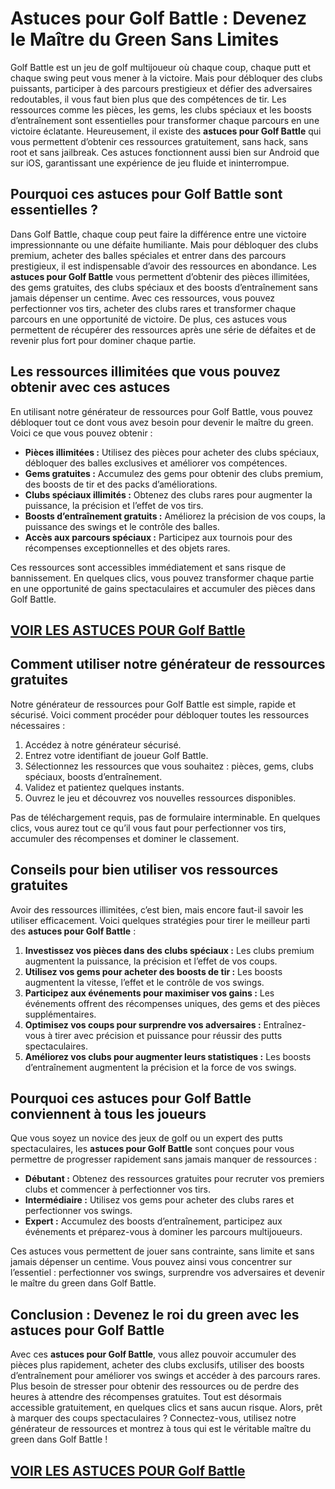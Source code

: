 # **Astuces pour Golf Battle : Devenez le Maître du Green Sans Limites**

Golf Battle est un jeu de golf multijoueur où chaque coup, chaque putt et chaque swing peut vous mener à la victoire. Mais pour débloquer des clubs puissants, participer à des parcours prestigieux et défier des adversaires redoutables, il vous faut bien plus que des compétences de tir. Les ressources comme les pièces, les gems, les clubs spéciaux et les boosts d’entraînement sont essentielles pour transformer chaque parcours en une victoire éclatante. Heureusement, il existe des **astuces pour Golf Battle** qui vous permettent d’obtenir ces ressources gratuitement, sans hack, sans root et sans jailbreak. Ces astuces fonctionnent aussi bien sur Android que sur iOS, garantissant une expérience de jeu fluide et ininterrompue.

## **Pourquoi ces astuces pour Golf Battle sont essentielles ?**

Dans Golf Battle, chaque coup peut faire la différence entre une victoire impressionnante ou une défaite humiliante. Mais pour débloquer des clubs premium, acheter des balles spéciales et entrer dans des parcours prestigieux, il est indispensable d’avoir des ressources en abondance. Les **astuces pour Golf Battle** vous permettent d’obtenir des pièces illimitées, des gems gratuites, des clubs spéciaux et des boosts d’entraînement sans jamais dépenser un centime. Avec ces ressources, vous pouvez perfectionner vos tirs, acheter des clubs rares et transformer chaque parcours en une opportunité de victoire. De plus, ces astuces vous permettent de récupérer des ressources après une série de défaites et de revenir plus fort pour dominer chaque partie.

## **Les ressources illimitées que vous pouvez obtenir avec ces astuces**

En utilisant notre générateur de ressources pour Golf Battle, vous pouvez débloquer tout ce dont vous avez besoin pour devenir le maître du green. Voici ce que vous pouvez obtenir :

- **Pièces illimitées :** Utilisez des pièces pour acheter des clubs spéciaux, débloquer des balles exclusives et améliorer vos compétences.  
- **Gems gratuites :** Accumulez des gems pour obtenir des clubs premium, des boosts de tir et des packs d’améliorations.  
- **Clubs spéciaux illimités :** Obtenez des clubs rares pour augmenter la puissance, la précision et l’effet de vos tirs.  
- **Boosts d’entraînement gratuits :** Améliorez la précision de vos coups, la puissance des swings et le contrôle des balles.  
- **Accès aux parcours spéciaux :** Participez aux tournois pour des récompenses exceptionnelles et des objets rares.  

Ces ressources sont accessibles immédiatement et sans risque de bannissement. En quelques clics, vous pouvez transformer chaque partie en une opportunité de gains spectaculaires et accumuler des pièces dans Golf Battle.

## [VOIR LES ASTUCES POUR Golf Battle](https://telechargerdesressources.click/downloadfr.html)

## **Comment utiliser notre générateur de ressources gratuites**

Notre générateur de ressources pour Golf Battle est simple, rapide et sécurisé. Voici comment procéder pour débloquer toutes les ressources nécessaires :

1. Accédez à notre générateur sécurisé.  
2. Entrez votre identifiant de joueur Golf Battle.  
3. Sélectionnez les ressources que vous souhaitez : pièces, gems, clubs spéciaux, boosts d’entraînement.  
4. Validez et patientez quelques instants.  
5. Ouvrez le jeu et découvrez vos nouvelles ressources disponibles.  

Pas de téléchargement requis, pas de formulaire interminable. En quelques clics, vous aurez tout ce qu’il vous faut pour perfectionner vos tirs, accumuler des récompenses et dominer le classement.

## **Conseils pour bien utiliser vos ressources gratuites**

Avoir des ressources illimitées, c’est bien, mais encore faut-il savoir les utiliser efficacement. Voici quelques stratégies pour tirer le meilleur parti des **astuces pour Golf Battle** :

1. **Investissez vos pièces dans des clubs spéciaux :** Les clubs premium augmentent la puissance, la précision et l’effet de vos coups.  
2. **Utilisez vos gems pour acheter des boosts de tir :** Les boosts augmentent la vitesse, l’effet et le contrôle de vos swings.  
3. **Participez aux événements pour maximiser vos gains :** Les événements offrent des récompenses uniques, des gems et des pièces supplémentaires.  
4. **Optimisez vos coups pour surprendre vos adversaires :** Entraînez-vous à tirer avec précision et puissance pour réussir des putts spectaculaires.  
5. **Améliorez vos clubs pour augmenter leurs statistiques :** Les boosts d’entraînement augmentent la précision et la force de vos swings.

## **Pourquoi ces astuces pour Golf Battle conviennent à tous les joueurs**

Que vous soyez un novice des jeux de golf ou un expert des putts spectaculaires, les **astuces pour Golf Battle** sont conçues pour vous permettre de progresser rapidement sans jamais manquer de ressources :

- **Débutant :** Obtenez des ressources gratuites pour recruter vos premiers clubs et commencer à perfectionner vos tirs.  
- **Intermédiaire :** Utilisez vos gems pour acheter des clubs rares et perfectionner vos swings.  
- **Expert :** Accumulez des boosts d’entraînement, participez aux événements et préparez-vous à dominer les parcours multijoueurs.  

Ces astuces vous permettent de jouer sans contrainte, sans limite et sans jamais dépenser un centime. Vous pouvez ainsi vous concentrer sur l’essentiel : perfectionner vos swings, surprendre vos adversaires et devenir le maître du green dans Golf Battle.

## **Conclusion : Devenez le roi du green avec les astuces pour Golf Battle**

Avec ces **astuces pour Golf Battle**, vous allez pouvoir accumuler des pièces plus rapidement, acheter des clubs exclusifs, utiliser des boosts d’entraînement pour améliorer vos swings et accéder à des parcours rares. Plus besoin de stresser pour obtenir des ressources ou de perdre des heures à attendre des récompenses gratuites. Tout est désormais accessible gratuitement, en quelques clics et sans aucun risque. Alors, prêt à marquer des coups spectaculaires ? Connectez-vous, utilisez notre générateur de ressources et montrez à tous qui est le véritable maître du green dans Golf Battle !

## [VOIR LES ASTUCES POUR Golf Battle](https://telechargerdesressources.click/downloadfr.html)
